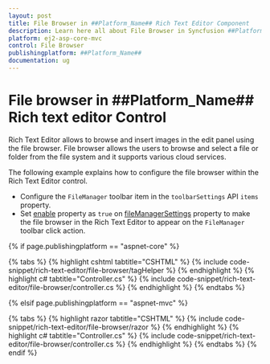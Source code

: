 ```yaml
---
layout: post
title: File Browser in ##Platform_Name## Rich Text Editor Component
description: Learn here all about File Browser in Syncfusion ##Platform_Name## Rich Text Editor component of Syncfusion Essential JS 2 and more.
platform: ej2-asp-core-mvc
control: File Browser
publishingplatform: ##Platform_Name##
documentation: ug
---
```


# File browser in ##Platform_Name## Rich text editor Control

Rich Text Editor allows to browse and insert images in the edit panel using the file browser. File browser allows the users to browse and select a file or folder from the file system and it supports various cloud services.

The following example explains how to configure the file browser within the Rich Text Editor control.

* Configure the `FileManager` toolbar item in the `toolbarSettings` API `items` property.
* Set [enable](https://help.syncfusion.com/cr/aspnetcore-js2/Syncfusion.EJ2.RichTextEditor.RichTextEditorFileManagerSettings.html#Syncfusion_EJ2_RichTextEditor_RichTextEditorFileManagerSettings_Enable) property as `true` on [fileManagerSettings](https://help.syncfusion.com/cr/aspnetcore-js2/Syncfusion.EJ2.RichTextEditor.RichTextEditorFileManagerSettings.html) property to make the file browser in the Rich Text Editor to appear on the `FileManager` toolbar click action.

{% if page.publishingplatform == "aspnet-core" %}

{% tabs %}
{% highlight cshtml tabtitle="CSHTML" %}
{% include code-snippet/rich-text-editor/file-browser/tagHelper %}
{% endhighlight %}
{% highlight c# tabtitle="Controller.cs" %}
{% include code-snippet/rich-text-editor/file-browser/controller.cs %}
{% endhighlight %}
{% endtabs %}

{% elsif page.publishingplatform == "aspnet-mvc" %}

{% tabs %}
{% highlight razor tabtitle="CSHTML" %}
{% include code-snippet/rich-text-editor/file-browser/razor %}
{% endhighlight %}
{% highlight c# tabtitle="Controller.cs" %}
{% include code-snippet/rich-text-editor/file-browser/controller.cs %}
{% endhighlight %}
{% endtabs %}
{% endif %}